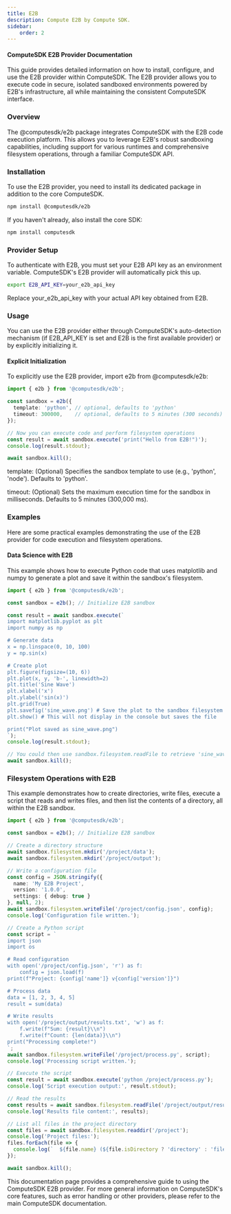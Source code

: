 ```yaml
---
title: E2B
description: Compute E2B by Compute SDK.
sidebar:
    order: 2
---
```


#### ComputeSDK E2B Provider Documentation
This guide provides detailed information on how to install, configure, and use the E2B provider within ComputeSDK. The E2B provider allows you to execute code in secure, isolated sandboxed environments powered by E2B's infrastructure, all while maintaining the consistent ComputeSDK interface.

### Overview
The @computesdk/e2b package integrates ComputeSDK with the E2B code execution platform. This allows you to leverage E2B's robust sandboxing capabilities, including support for various runtimes and comprehensive filesystem operations, through a familiar ComputeSDK API.

### Installation
To use the E2B provider, you need to install its dedicated package in addition to the core ComputeSDK.

```bash
npm install @computesdk/e2b
```

If you haven't already, also install the core SDK:

```bash
npm install computesdk
```

### Provider Setup
To authenticate with E2B, you must set your E2B API key as an environment variable. ComputeSDK's E2B provider will automatically pick this up.

```bash
export E2B_API_KEY=your_e2b_api_key
```

Replace your_e2b_api_key with your actual API key obtained from E2B.

### Usage
You can use the E2B provider either through ComputeSDK's auto-detection mechanism (if E2B_API_KEY is set and E2B is the first available provider) or by explicitly initializing it.

#### Explicit Initialization
To explicitly use the E2B provider, import e2b from @computesdk/e2b:

```typescript
import { e2b } from '@computesdk/e2b';

const sandbox = e2b({
  template: 'python', // optional, defaults to 'python'
  timeout: 300000,    // optional, defaults to 5 minutes (300 seconds)
});

// Now you can execute code and perform filesystem operations
const result = await sandbox.execute('print("Hello from E2B!")');
console.log(result.stdout);

await sandbox.kill();
```

template: (Optional) Specifies the sandbox template to use (e.g., 'python', 'node'). Defaults to 'python'.

timeout: (Optional) Sets the maximum execution time for the sandbox in milliseconds. Defaults to 5 minutes (300,000 ms).

### Examples
Here are some practical examples demonstrating the use of the E2B provider for code execution and filesystem operations.

#### Data Science with E2B
This example shows how to execute Python code that uses matplotlib and numpy to generate a plot and save it within the sandbox's filesystem.

```typescript
import { e2b } from '@computesdk/e2b';

const sandbox = e2b(); // Initialize E2B sandbox

const result = await sandbox.execute(`
import matplotlib.pyplot as plt
import numpy as np

# Generate data
x = np.linspace(0, 10, 100)
y = np.sin(x)

# Create plot
plt.figure(figsize=(10, 6))
plt.plot(x, y, 'b-', linewidth=2)
plt.title('Sine Wave')
plt.xlabel('x')
plt.ylabel('sin(x)')
plt.grid(True)
plt.savefig('sine_wave.png') # Save the plot to the sandbox filesystem
plt.show() # This will not display in the console but saves the file

print("Plot saved as sine_wave.png")
`);
console.log(result.stdout);

// You could then use sandbox.filesystem.readFile to retrieve 'sine_wave.png' if needed
await sandbox.kill();
```

### Filesystem Operations with E2B
This example demonstrates how to create directories, write files, execute a script that reads and writes files, and then list the contents of a directory, all within the E2B sandbox.

```typescript
import { e2b } from '@computesdk/e2b';

const sandbox = e2b(); // Initialize E2B sandbox

// Create a directory structure
await sandbox.filesystem.mkdir('/project/data');
await sandbox.filesystem.mkdir('/project/output');

// Write a configuration file
const config = JSON.stringify({
  name: 'My E2B Project',
  version: '1.0.0',
  settings: { debug: true }
}, null, 2);
await sandbox.filesystem.writeFile('/project/config.json', config);
console.log('Configuration file written.');

// Create a Python script
const script = `
import json
import os

# Read configuration
with open('/project/config.json', 'r') as f:
    config = json.load(f)
print(f"Project: {config['name']} v{config['version']}")

# Process data
data = [1, 2, 3, 4, 5]
result = sum(data)

# Write results
with open('/project/output/results.txt', 'w') as f:
    f.write(f"Sum: {result}\\n")
    f.write(f"Count: {len(data)}\\n")
print("Processing complete!")
`;
await sandbox.filesystem.writeFile('/project/process.py', script);
console.log('Processing script written.');

// Execute the script
const result = await sandbox.execute('python /project/process.py');
console.log('Script execution output:', result.stdout);

// Read the results
const results = await sandbox.filesystem.readFile('/project/output/results.txt');
console.log('Results file content:', results);

// List all files in the project directory
const files = await sandbox.filesystem.readdir('/project');
console.log('Project files:');
files.forEach(file => {
  console.log(`  ${file.name} (${file.isDirectory ? 'directory' : 'file'})`);
});

await sandbox.kill();
```

This documentation page provides a comprehensive guide to using the ComputeSDK E2B provider. For more general information on ComputeSDK's core features, such as error handling or other providers, please refer to the main ComputeSDK documentation.